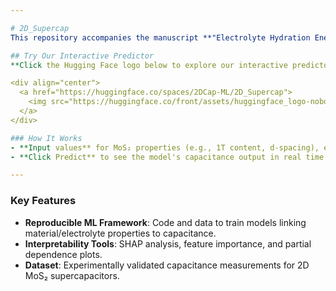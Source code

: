 ```yaml
---

# 2D_Supercap  
This repository accompanies the manuscript **"Electrolyte Hydration Energy as a Universal Descriptor for Ion-Specific Capacitance: Insights from Interpretable Machine Learning"**. It provides code, data, and analysis tools to reproduce the interpretable machine learning framework for predicting and understanding the capacitance of 2D MoS₂ supercapacitors.  

## Try Our Interactive Predictor  
**Click the Hugging Face logo below to explore our interactive predictor:**  

<div align="center">
  <a href="https://huggingface.co/spaces/2DCap-ML/2D_Supercap">
    <img src="https://huggingface.co/front/assets/huggingface_logo-noborder.svg" alt="Hugging Face Logo" width="200"/>
  </a>
</div>

### How It Works  
- **Input values** for MoS₂ properties (e.g., 1T content, d-spacing), electrolyte parameters, fabrication details, and operational conditions.  
- **Click Predict** to see the model's capacitance output in real time.  

---
```


### Key Features  
- **Reproducible ML Framework**: Code and data to train models linking material/electrolyte properties to capacitance.  
- **Interpretability Tools**: SHAP analysis, feature importance, and partial dependence plots.  
- **Dataset**: Experimentally validated capacitance measurements for 2D MoS₂ supercapacitors.  

